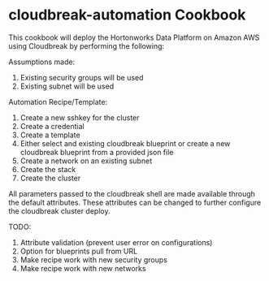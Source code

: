 # cloudbreak-automation Cookbook

This cookbook will deploy the Hortonworks Data Platform on Amazon AWS using Cloudbreak by performing the following:

Assumptions made:
  1. Existing security groups will be used
  2. Existing subnet will be used

Automation Recipe/Template:
  1. Create a new sshkey for the cluster
  2. Create a credential
  3. Create a template
  4. Either select and existing cloudbreak blueprint or create a new cloudbreak blueprint from a provided json file
  5. Create a network on an existing subnet
  6. Create the stack
  7. Create the cluster

All parameters passed to the cloudbreak shell are made available through the default attributes. 
These attributes can be changed to further configure the cloudbreak cluster deploy.

TODO:
  1. Attribute validation (prevent user error on configurations)
  2. Option for blueprints pull from URL
  3. Make recipe work with new security groups
  4. Make recipe work with new networks


